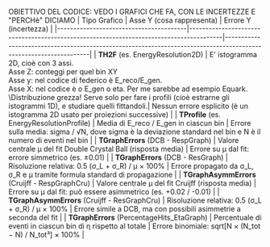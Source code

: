 OBIETTIVO DEL CODICE: VEDO I GRAFICI CHE FA, CON LE INCERTEZZE E "PERCHè" DICIAMO
| Tipo Grafico                           | Asse Y (cosa rappresenta)                                       | Errore Y (incertezza)                                                                                           |
|----------------------------------------|----------------------------------------------------------------------------------------|------------------------------------------------------------------------------------------------------------------|
| **TH2F** (es. EnergyResolution2D)      | E' istogramma 2D, cioè con 3 assi. <br>Asse Z: conteggi per quel bin XY <br>Asse y: nel codice di federico è E_reco/E_gen. <br> Asse X: nel codice è o E_gen o eta. Per me sarebbe ad esempio Equark. <br>\Distribuzione grezza! Serve solo per fare i profili (cioè estrarne gli istogrammi 1D), e studiare quelli fittandoli.| Nessun errore esplicito (è un istogramma 2D usato per proiezioni successive)                                    |
| **TProfile** (es. EnergyResolutionProfile) | Media di E_reco / E_gen in ciascun bin                         | Errore sulla media: sigma / √N, dove sigma è la deviazione standard nel bin e N è il numero di eventi nel bin   |
| **TGraphErrors** (DCB - RespGraph)     | Valore centrale μ del fit Double Crystal Ball (risposta media)  | Errore su μ dal fit: errore simmetrico (es. ±0.01)                                                              |
| **TGraphErrors** (DCB - ResGraph)      | Risoluzione relativa: 0.5 (σ_L + σ_R) / μ × 100%                | Errore propagato da σ_L, σ_R e μ tramite formula standard di propagazione                                       |
| **TGraphAsymmErrors** (Cruijff - RespGraphCru) | Valore centrale μ del fit Cruijff (risposta media)           | Errore su μ dal fit: può essere asimmetrico (es. +0.02 / -0.01)                                                 |
| **TGraphAsymmErrors** (Cruijff - ResGraphCru) | Risoluzione relativa: 0.5 (σ_L + σ_R) / μ × 100%             | Errore simile a DCB, ma con possibili asimmetrie a seconda del fit                                              |
| **TGraphErrors** (PercentageHits_EtaGraph) | Percentuale di eventi in ciascun bin di η rispetto al totale  | Errore binomiale: sqrt[N × (N_tot − N) / N_tot³] × 100%                                                          |
